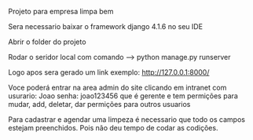 Projeto para empresa limpa bem

Sera necessario baixar o framework django 4.1.6 no seu IDE

Abrir o folder do projeto

Rodar o seridor local com comando -->   python manage.py runserver

Logo apos sera gerado um link exemplo: http://127.0.0.1:8000/

Voce poderá entrar na area admin do site clicando em intranet com usurario: Joao senha: joao123456 que é gerente e tem permições para mudar, add, deletar, dar permições para outros usuarios

Para cadastrar e agendar uma limpeza é necessario que todo os campos estejam preenchidos. Pois não deu tempo de codar as codições.
